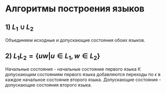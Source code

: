 # Алгоритмы построения языков

## 1) $L_1\cup L_2$
Объединяем исходные и допускающие состояния обоих языков.

## 2) $L_1L_2=\{uw|u\in L_1,w\in L_2\}$
Начальные состояния - начальные состояние первого языка
К допускающим состояниям первого языка добавляются переходы по $\epsilon$ в каждое начальное состояние второго языка.
Допускающие состояния - допускающие состояния второго языка.